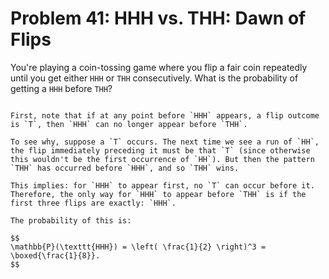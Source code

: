 # Problem 41: HHH vs. THH: Dawn of Flips

You're playing a coin-tossing game where you flip a fair coin repeatedly until you get either `HHH` or `THH` consecutively. What is the probability of getting a `HHH` before `THH`?

````{dropdown} Click to show solution

First, note that if at any point before `HHH` appears, a flip outcome is `T`, then `HHH` can no longer appear before `THH`.

To see why, suppose a `T` occurs. The next time we see a run of `HH`, the flip immediately preceding it must be that `T` (since otherwise this wouldn't be the first occurrence of `HH`). But then the pattern `THH` has occurred before `HHH`, and so `THH` wins.

This implies: for `HHH` to appear first, no `T` can occur before it. Therefore, the only way for `HHH` to appear before `THH` is if the first three flips are exactly: `HHH`. 

The probability of this is:

$$
\mathbb{P}(\texttt{HHH}) = \left( \frac{1}{2} \right)^3 = \boxed{\frac{1}{8}}.
$$

````
